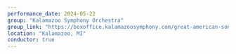 ```yaml
---
performance_date: 2024-05-22
group: "Kalamazoo Symphony Orchestra"
group_link: "https://boxoffice.kalamazoosymphony.com/great-american-songbook"
location: "Kalamazoo, MI"
conductor: true
---
```

